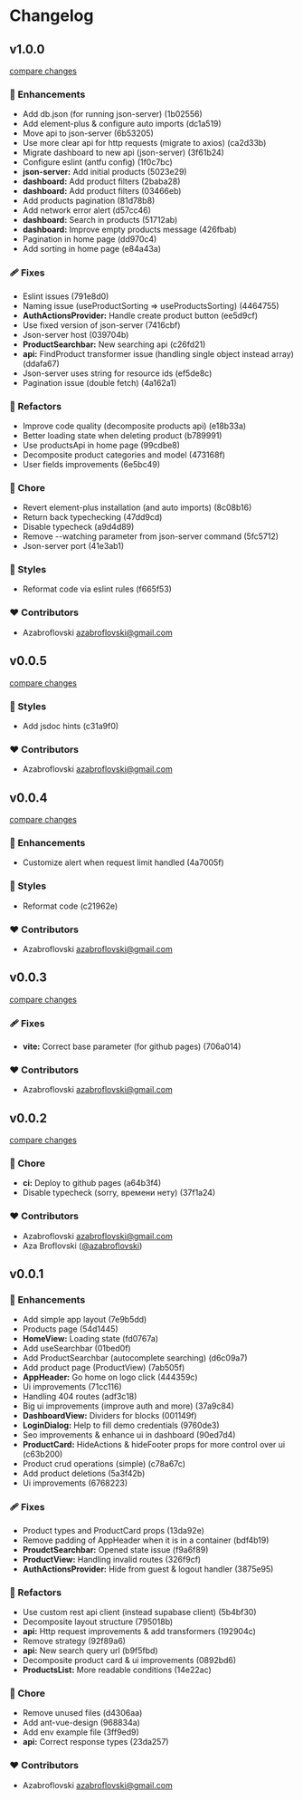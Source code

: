 # Changelog


## v1.0.0

[compare changes](https://github.com-azabroflovski/azabroflovski/device-shop-master/compare/v0.0.5...v1.0.0)

### 🚀 Enhancements

- Add db.json (for running json-server) (1b02556)
- Add element-plus & configure auto imports (dc1a519)
- Move api to json-server (6b53205)
- Use more clear api for http requests (migrate to axios) (ca2d33b)
- Migrate dashboard to new api (json-server) (3f61b24)
- Configure eslint (antfu config) (1f0c7bc)
- **json-server:** Add initial products (5023e29)
- **dashboard:** Add product filters (2baba28)
- **dashboard:** Add product filters (03466eb)
- Add products pagination (81d78b8)
- Add network error alert (d57cc46)
- **dashboard:** Search in products (51712ab)
- **dashboard:** Improve empty products message (426fbab)
- Pagination in home page (dd970c4)
- Add sorting in home page (e84a43a)

### 🩹 Fixes

- Eslint issues (791e8d0)
- Naming issue (useProductSorting => useProductsSorting) (4464755)
- **AuthActionsProvider:** Handle create product button (ee5d9cf)
- Use fixed version of json-server (7416cbf)
- Json-server host (039704b)
- **ProductSearchbar:** New searching api (c26fd21)
- **api:** FindProduct transformer issue (handling single object instead array) (ddafa67)
- Json-server uses string for resource ids (ef5de8c)
- Pagination issue (double fetch) (4a162a1)

### 💅 Refactors

- Improve code quality (decomposite products api) (e18b33a)
- Better loading state when deleting product (b789991)
- Use productsApi in home page (99cdbe8)
- Decomposite product categories and model (473168f)
- User fields improvements (6e5bc49)

### 🏡 Chore

- Revert element-plus installation (and auto imports) (8c08b16)
- Return back typechecking (47dd9cd)
- Disable typecheck (a9d4d89)
- Remove --watching parameter from json-server command (5fc5712)
- Json-server port (41e3ab1)

### 🎨 Styles

- Reformat code via eslint rules (f665f53)

### ❤️ Contributors

- Azabroflovski <azabroflovski@gmail.com>

## v0.0.5

[compare changes](https://github.com-azabroflovski/azabroflovski/device-shop-master/compare/v0.0.4...v0.0.5)

### 🎨 Styles

- Add jsdoc hints (c31a9f0)

### ❤️ Contributors

- Azabroflovski <azabroflovski@gmail.com>

## v0.0.4

[compare changes](https://github.com-azabroflovski/azabroflovski/device-shop-master/compare/v0.0.3...v0.0.4)

### 🚀 Enhancements

- Customize alert when request limit handled (4a7005f)

### 🎨 Styles

- Reformat code (c21962e)

### ❤️ Contributors

- Azabroflovski <azabroflovski@gmail.com>

## v0.0.3

[compare changes](https://github.com-azabroflovski/azabroflovski/device-shop-master/compare/v0.0.2...v0.0.3)

### 🩹 Fixes

- **vite:** Correct base parameter (for github pages) (706a014)

### ❤️ Contributors

- Azabroflovski <azabroflovski@gmail.com>

## v0.0.2

[compare changes](https://github.com-azabroflovski/azabroflovski/device-shop-master/compare/v0.0.1...v0.0.2)

### 🏡 Chore

- **ci:** Deploy to github pages (a64b3f4)
- Disable typecheck (sorry, времени нету) (37f1a24)

### ❤️ Contributors

- Azabroflovski <azabroflovski@gmail.com>
- Aza Broflovski ([@azabroflovski](http://github.com/azabroflovski))

## v0.0.1


### 🚀 Enhancements

- Add simple app layout (7e9b5dd)
- Products page (54d1445)
- **HomeView:** Loading state (fd0767a)
- Add useSearchbar (01bed0f)
- Add ProductSearchbar (autocomplete searching) (d6c09a7)
- Add product page (ProductView) (7ab505f)
- **AppHeader:** Go home on logo click (444359c)
- Ui improvements (71cc116)
- Handling 404 routes (adf3c18)
- Big ui improvements (improve auth and more) (37a9c84)
- **DashboardView:** Dividers for blocks (001149f)
- **LoginDialog:** Help to fill demo credentials (9760de3)
- Seo improvements & enhance ui in dashboard (90ed7d4)
- **ProductCard:** HideActions & hideFooter props for more control over ui (c63b200)
- Product crud operations (simple) (c78a67c)
- Add product deletions (5a3f42b)
- Ui improvements (6768223)

### 🩹 Fixes

- Product types and ProductCard props (13da92e)
- Remove padding of AppHeader when it is in a container (bdf4b19)
- **ProudctSearchbar:** Opened state issue (f9a6f89)
- **ProductView:** Handling invalid routes (326f9cf)
- **AuthActionsProvider:** Hide from guest & logout handler (3875e95)

### 💅 Refactors

- Use custom rest api client (instead supabase client) (5b4bf30)
- Decomposite layout structure (795018b)
- **api:** Http request improvements & add transformers (192904c)
- Remove <Suspense> strategy (92f89a6)
- **api:** New search query url (b9f5fbd)
- Decomposite product card & ui improvements (0892bd6)
- **ProductsList:** More readable conditions (14e22ac)

### 🏡 Chore

- Remove unused files (d4306aa)
- Add ant-vue-design (968834a)
- Add env example file (3ff9ed9)
- **api:** Correct response types (23da257)

### ❤️ Contributors

- Azabroflovski <azabroflovski@gmail.com>

